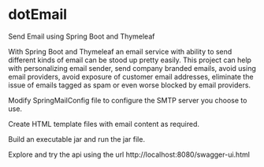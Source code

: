 # dotEmail
Send Email using Spring Boot and Thymeleaf

With Spring Boot and Thymeleaf an email service with ability to send different kinds of email can be stood up pretty easily. 
This project can help with personalizing email sender, send company branded emails, avoid using email providers, 
avoid exposure of customer email addresses, eliminate the issue of emails tagged as spam or even worse blocked by email providers.

Modify SpringMailConfig file to configure the SMTP server you choose to use.

Create HTML template files with email content as required.

Build an executable jar and run the jar file.

Explore and try the api using the url http://localhost:8080/swagger-ui.html 


